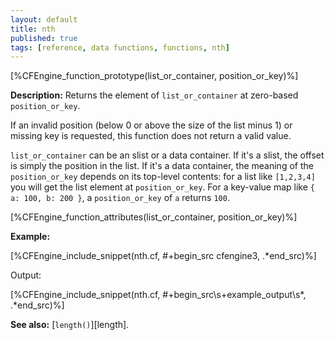 ```yaml
---
layout: default
title: nth
published: true
tags: [reference, data functions, functions, nth]
---
```


[%CFEngine_function_prototype(list_or_container, position_or_key)%]

**Description:** Returns the element of `list_or_container` at zero-based `position_or_key`.

If an invalid position (below 0 or above the size of the list minus 1)
or missing key is requested, this function does not return a valid
value.

`list_or_container` can be an slist or a data container.  If it's a
slist, the offset is simply the position in the list.  If it's a data
container, the meaning of the `position_or_key` depends on its
top-level contents: for a list like `[1,2,3,4]` you will get the list
element at `position_or_key`.  For a key-value map like
`{ a: 100, b: 200 }`, a `position_or_key` of `a` returns `100`.

[%CFEngine_function_attributes(list_or_container, position_or_key)%]

**Example:**

[%CFEngine_include_snippet(nth.cf, #\+begin_src cfengine3, .*end_src)%]

Output:

[%CFEngine_include_snippet(nth.cf, #\+begin_src\s+example_output\s*, .*end_src)%]

**See also:** [`length()`][length].
